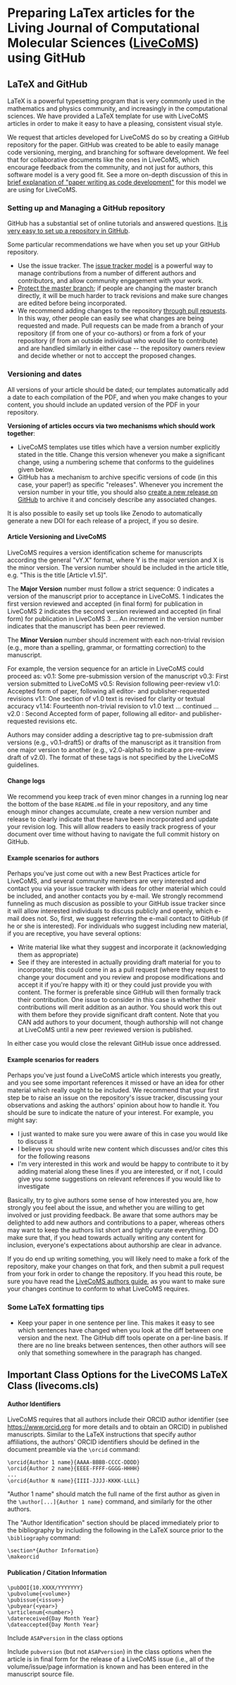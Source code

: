 # Preparing LaTex articles for the Living Journal of Computational Molecular Sciences ([LiveCoMS](http://www.livecomsjournal.org/)) using GitHub

## LaTeX and GitHub

LaTeX is a powerful typesetting program that is very commonly used in the mathematics and physics community, and increasingly in the computational sciences.
We have provided a LaTeX template for use with LiveCoMS articles in order to make it easy to have a pleasing, consistent visual style.

We request that articles developed for LiveCoMS do so by creating a GitHub repository for the paper.
GitHub was created to be able to easily manage code versioning, merging, and branching for software development.
We feel that for collaborative documents like the ones in LiveCoMS, which encourage feedback from the community, and not just for authors, this software model is a very good fit.
See a more on-depth discussion of this in [brief explanation of "paper writing as code development"](http://https://github.com/livecomsjournal/journal_information/blob/master/editorial_material/PAPER_CODE.md) for this model we are using for LiveCoMS.

### Setting up and Managing a GitHub repository

GitHub has a substantial set of online tutorials and answered questions.  [It is very easy to set up a repository in GitHub](https://help.github.com/articles/create-a-repo/).

Some particular recommendations we have when you set up your GitHub repository.
- Use the issue tracker.  The [issue tracker model](https://guides.github.com/features/issues/) is a powerful way to manage contributions from a number of different authors and contributors, and allow community engagement with your work.
- [Protect the master branch](https://help.github.com/articles/about-protected-branches/); if people are changing the master branch directly, it will be much harder to track revisions and make sure changes are edited before being incorporated.
- We recommend adding changes to the repository [through pull requests](https://help.github.com/articles/proposing-changes-to-your-work-with-pull-requests/). In this way, other people can easily see what changes are being requested and made. Pull requests can be made from a branch of your repository (if from one of your co-authors) or from a fork of your repository (if from an outside individual who would like to contribute) and are handled similarly in either case -- the repository owners review and decide whether or not to acccept the proposed changes.

### Versioning and dates

All versions of your article should be dated; our templates automatically add a date to each compilation of the PDF, and when you make changes to your content, you should include an updated version of the PDF in your repository.

**Versioning of articles occurs via two mechanisms which should work together**:
- LiveCoMS templates use titles which have a version number explicitly stated in the title. Change this version whenever you make a significant change, using a numbering scheme that conforms to the guidelines given below.
- GitHub has a mechanism to archive specific versions of code (in this case, your paper!) as specific "releases". Whenever you increment the version number in your title, you should also [create a new release on GitHub](https://help.github.com/articles/creating-releases/) to archive it and concisely describe any associated changes.

It is also possible to easily set up tools like Zenodo to automatically generate a new DOI for each release of a project, if you so desire.

#### Article Versioning and LiveCoMS

LiveCoMS requires a version identification scheme for manuscripts according the general "vY.X" format, where Y is the major version and X is the minor version. The version number should be included in the article title, e.g. "This is the title [Article v1.5]".

The **Major Version** number must follow a strict sequence:
0 indicates a version of the manuscript prior to acceptance in LiveCoMS.
1 indicates the first version reviewed and accepted (in final form) for publication in LiveCoMS
2 indicates the second version reviewed and accepted (in final form) for publication in LiveCoMS
3 ...
An increment in the version number indicates that the manuscript has been peer reviewed.

The **Minor Version** number should increment with each non-trivial revision (e.g., more than a spelling, grammar, or formatting correction) to the manuscript.

For example, the version sequence for an article in LiveCoMS could proceed as:
v0.1: Some pre-submission version of the manuscript
v0.3: First version submitted to LiveCoMS
v0.5: Revision following peer-review
v1.0: Accepted form of paper, following all editor- and publisher-requested revisions
v1.1: One section of v1.0 text is revised for clarity or textual accuracy
v1.14: Fourteenth non-trivial revision to v1.0 text
... continued ...
v2.0 : Second Accepted form of paper, following all editor- and publisher-requested revisions
etc.

Authors may consider adding a descriptive tag to pre-submission draft versions (e.g., v0.1-draft5) or drafts of the manuscript as it transition from one major version to another (e.g., v2.0-alpha5 to indicate a pre-review draft of v2.0). The format of these tags is not specified by the LiveCoMS guidelines.

#### Change logs

We recommend you keep track of even minor changes in a running log near the bottom of the base `README.md` file in your repository, and any time enough minor changes accumulate, create a new version number and release to clearly indicate that these have been incorporated and update your revision log.
This will allow readers to easily track progress of your document over time without having to navigate the full commit history on GitHub.

#### Example scenarios for authors

Perhaps you've just come out with a new Best Practices article for LiveCoMS, and several community members are very interested and contact you via your issue tracker with ideas for other material which could be included, and another contacts you by e-mail.
We strongly recommend funneling as much discusion as possible to your GitHub issue tracker since it will allow interested individuals to discuss publicly and openly, which e-mail does not.
So, first, we suggest referring the e-mail contact to GitHub (if he or she is interested).
For individuals who suggest including new material, if you are receptive, you have several options:
- Write material like what they suggest and incorporate it (acknowledging them as appropriate)
- See if they are interested in actually providing draft material for you to incorporate; this could come in as a pull request (where they request to change your document and you review and propose modifications and accept it if you're happy with it) or they could just provide you with content. The former is preferable since GitHub will then formally track their contribution. One issue to consider in this case is whether their contributions will merit addition as an author. You should work this out with them before they provide significant draft content. Note that you CAN add authors to your document, though authorship will not change at LiveCoMS until a new peer reviewed version is published.

In either case you would close the relevant GitHub issue once addressed.

#### Example scenarios for readers

Perhaps you've just found a LiveCoMS article which interests you greatly, and you see some important references it missed or have an idea for other material which really ought to be included.
We recommend that your first step be to raise an issue on the repository's issue tracker, discussing your observations and asking the authors' opinion about how to handle it.
You should be sure to indicate the nature of your interest.
For example, you might say:
- I just wanted to make sure you were aware of this in case you would like to discuss it
- I believe you should write new content which discusses and/or cites this for the following reasons
- I'm very interested in this work and would be happy to contribute to it by adding material along these lines if you are interested, or if not, I could give you some suggestions on relevant references if you would like to investigate

Basically, try to give authors some sense of how interested you are, how strongly you feel about the issue, and whether you are willing to get involved or just providing feedback.
Be aware that some authors may be delighted to add new authors and contributions to a paper, whereas others may want to keep the authors list short and tightly curate everything.
DO make sure that, if you head towards actually writing any content for inclusion, everyone's expectations about authorship are clear in advance.

If you do end up writing something, you will likely need to make a fork of the repository, make your changes on that fork, and then submit a pull request from your fork in order to change the repository.
If you head this route, be sure you have read the [LiveCoMS authors guide](https://livecomsjournal.github.io/authors/), as you want to make sure your changes continue to conform to what LiveCoMS requires.

### Some LaTeX formatting tips

- Keep your paper in one sentence per line.  This makes it easy to see which sentences have changed when you look at the diff between one version and the next.  The GitHub diff tools operate on a per-line basis. If there are no line breaks between sentences, then other authors will see only that something somewhere in the paragraph has changed.


## Important Class Options for the LiveCOMS LaTeX Class (livecoms.cls)

#### Author Identifiers
LiveCoMS requires that all authors include their ORCID author identifier (see https://www.orcid.org for more details and to obtain an ORCID) in published manuscripts. Similar to the LaTeX instructions that specify author affiliations, the authors' ORCID identifiers should be defined in the document preamble via the `\orcid` command:

```
\orcid{Author 1 name}{AAAA-BBBB-CCCC-DDDD}
\orcid{Author 2 name}{EEEE-FFFF-GGGG-HHHH}
...
\orcid{Author N name}{IIII-JJJJ-KKKK-LLLL}
```

"Author 1 name" should match the full name of the first author as given in the `\author[...]{Author 1 name}` command, and similarly for the other authors.

The "Author Identification" section should be placed immediately prior to the bibliography by including the following in the LaTeX source prior to the `\bibliography` command:

```
\section*{Author Information}
\makeorcid
```

#### Publication / Citation Information

```
\pubDOI{10.XXXX/YYYYYYY}
\pubvolume{<volume>}
\pubissue{<issue>}
\pubyear{<year>}
\articlenum{<number>}
\datereceived{Day Month Year}
\dateaccepted{Day Month Year}
```

Include `ASAPversion` in the class options

Include `pubversion` (but not `ASAPversion`) in the class options when the article is in final form for the release of a LiveCoMS issue (i.e., all of the volume/issue/page information is known and has been entered in the manuscript source file.